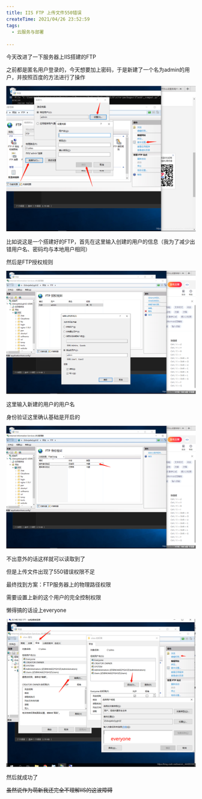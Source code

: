```yaml
---
title: IIS FTP 上传文件550错误
createTime: 2021/04/26 23:52:59
tags:
  - 云服务与部署

---
```


今天改进了一下服务器上IIS搭建的FTP

之前都是匿名用户登录的，今天想要加上密码，于是新建了一个名为admin的用户，并按照百度的方法进行了操作

![在这里插入图片描述](../images/2a3ec37ed962acae4b873d6908a57e6c.png)

比如说这是一个搭建好的FTP，首先在这里输入创建的用户的信息（我为了减少出错用户名、密码均与本地用户相同）

然后是FTP授权规则

![在这里插入图片描述](../images/bcc06044f4bdb855406c925f9da02c97.png)

这里输入新建的用户的用户名

身份验证这里确认基础是开启的

![在这里插入图片描述](../images/b6995cba8a217fb590f84abb49e9ef62.png)

不出意外的话这样就可以读取到了

但是上传文件出现了550错误权限不足

最终找到方案：FTP服务器上的物理路径权限

需要设置上新的这个用户的完全控制权限

懒得搞的话设上everyone

![在这里插入图片描述](../images/5411008dd3f5b02a5f79961e4a616424.png)

然后就成功了

~~虽然说作为萌新我还完全不理解IIS的这波障碍~~ 
